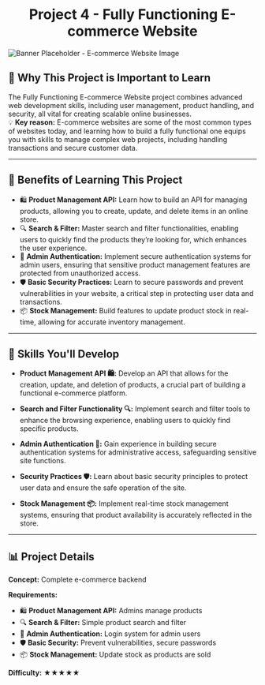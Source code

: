 <h1 align="center">Project 4 - Fully Functioning E-commerce Website</h1>

<div style="align: center;">
  <img src="https://images.unsplash.com/photo-1608452964553-9b4d97b2752f?q=80&w=2070&auto=format&fit=crop&ixlib=rb-4.0.3&ixid=M3wxMjA3fDB8MHxwaG90by1wYWdlfHx8fGVufDB8fHx8fA%3D%3D" alt="Banner Placeholder - E-commerce Website Image">
</div>

## 🚀 Why This Project is Important to Learn

The Fully Functioning E-commerce Website project combines advanced web development skills, including user management, product handling, and security, all vital for creating scalable online businesses.  
💡 **Key reason:** E-commerce websites are some of the most common types of websites today, and learning how to build a fully functional one equips you with skills to manage complex web projects, including handling transactions and secure customer data.

---

## 🎯 Benefits of Learning This Project

- 🛍️ **Product Management API:** Learn how to build an API for managing products, allowing you to create, update, and delete items in an online store.
- 🔍 **Search & Filter:** Master search and filter functionalities, enabling users to quickly find the products they’re looking for, which enhances the user experience.
- 👤 **Admin Authentication:** Implement secure authentication systems for admin users, ensuring that sensitive product management features are protected from unauthorized access.
- 🛡️ **Basic Security Practices:** Learn to secure passwords and prevent vulnerabilities in your website, a critical step in protecting user data and transactions.
- 📦 **Stock Management:** Build features to update product stock in real-time, allowing for accurate inventory management.

---

## 🔧 Skills You'll Develop

- **Product Management API 🛍️:** Develop an API that allows for the creation, update, and deletion of products, a crucial part of building a functional e-commerce platform.
  
- **Search and Filter Functionality 🔍:** Implement search and filter tools to enhance the browsing experience, enabling users to quickly find specific products.
  
- **Admin Authentication 👤:** Gain experience in building secure authentication systems for administrative access, safeguarding sensitive site functions.
  
- **Security Practices 🛡️:** Learn about basic security principles to protect user data and ensure the safe operation of the site.
  
- **Stock Management 📦:** Implement real-time stock management systems, ensuring that product availability is accurately reflected in the store.

---

## 📊 Project Details

**Concept:** Complete e-commerce backend  

**Requirements:**
- 🛍️ **Product Management API:** Admins manage products
- 🔍 **Search & Filter:** Simple product search and filter
- 👤 **Admin Authentication:** Login system for admin users
- 🛡️ **Basic Security:** Prevent vulnerabilities, secure passwords
- 📦 **Stock Management:** Update stock as products are sold

**Difficulty:** ★★★★★

